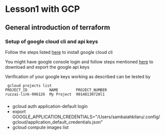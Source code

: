 
# Lesson1 with GCP

## General introduction of terraform

 ### Setup of google cloud cli and api keys
 
  Follow the steps listed [here](https://cloud.google.com/sdk/docs/install) to install
  google cloud cli

  You might have google console login and follow steps mentioned [here](https://cloud.google.com/docs/authentication/getting-started) to download and export the google api keys
  
  Verification of your google keys working as described can be tested by

  ```
   gcloud projects list
PROJECT_ID          NAME        PROJECT_NUMBER
ruzzai-link-996126  My Project  90148130728l1

  ```
  
 ### 
  * gcloud auth application-default login
  * export GOOGLE_APPLICATION_CREDENTIALS="/Users/sambaiahkilaru/.config/gcloud/application_default_credentials.json"
  * gcloud compute images list
 

